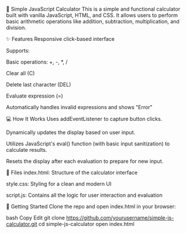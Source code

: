 🧮 Simple JavaScript Calculator
This is a simple and functional calculator built with vanilla JavaScript, HTML, and CSS. It allows users to perform basic arithmetic operations like addition, subtraction, multiplication, and division.

✨ Features
Responsive click-based interface

Supports:

Basic operations: +, -, *, /

Clear all (C)

Delete last character (DEL)

Evaluate expression (=)

Automatically handles invalid expressions and shows "Error"

💻 How It Works
Uses addEventListener to capture button clicks.

Dynamically updates the display based on user input.

Utilizes JavaScript's eval() function (with basic input sanitization) to calculate results.

Resets the display after each evaluation to prepare for new input.

📁 Files
index.html: Structure of the calculator interface

style.css: Styling for a clean and modern UI

script.js: Contains all the logic for user interaction and evaluation

🚀 Getting Started
Clone the repo and open index.html in your browser:

bash
Copy
Edit
git clone https://github.com/yourusername/simple-js-calculator.git
cd simple-js-calculator
open index.html
